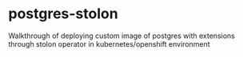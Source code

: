 # postgres-stolon
Walkthrough of deploying custom image of postgres with extensions through stolon operator in kubernetes/openshift environment

